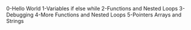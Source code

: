 0-Hello World 1-Variables if else while 2-Functions and Nested Loops 3-Debugging 4-More Functions and Nested Loops 5-Pointers Arrays and Strings
